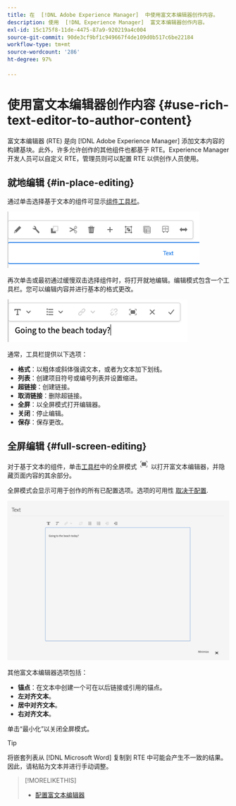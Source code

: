 ```yaml
---
title: 在  [!DNL Adobe Experience Manager]  中使用富文本编辑器创作内容。
description: 使用  [!DNL Experience Manager]  富文本编辑器创作内容。
exl-id: 15c175f8-11de-4475-87a9-920219a4c004
source-git-commit: 90de3cf9bf1c949667f4de109d0b517c6be22184
workflow-type: tm+mt
source-wordcount: '286'
ht-degree: 97%

---
```


# 使用富文本编辑器创作内容 {#use-rich-text-editor-to-author-content}

富文本编辑器 (RTE) 是向 [!DNL Adobe Experience Manager] 添加文本内容的构建基块。此外，许多允许创作的其他组件也都基于 RTE。Experience Manager 开发人员可以自定义 RTE，管理员则可以配置 RTE 以供创作人员使用。

## 就地编辑 {#in-place-editing}

通过单击选择基于文本的组件可显示[组件工具栏](/help/sites-cloud/authoring/fundamentals/editing-content.md#component-toolbar)。

![组件工具栏](/help/sites-cloud/authoring/assets/editing-component-toolbar.png)

再次单击或最初通过缓慢双击选择组件时，将打开就地编辑。编辑模式包含一个工具栏。您可以编辑内容并进行基本的格式更改。

![使用 RTE 就地编辑](/help/sites-cloud/authoring/assets/rte-in-place-editing.png)

通常，工具栏提供以下选项：

* **格式**：以粗体或斜体强调文本，或者为文本加下划线。
* **列表**：创建项目符号或编号列表并设置缩进。
* **超链接**：创建链接。
* **取消链接**：删除超链接。
* **全屏**：以全屏模式打开编辑器。
* **关闭**：停止编辑。
* **保存**：保存更改。

## 全屏编辑 {#full-screen-editing}

对于基于文本的组件，单击[工具栏](/help/sites-cloud/authoring/fundamentals/editing-content.md#component-toolbar)中的全屏模式 ![RTE 全屏按钮](/help/sites-cloud/authoring/assets/editing-full-screen.png) 以打开富文本编辑器，并隐藏页面内容的其余部分。

全屏模式会显示可用于创作的所有已配置选项。选项的可用性 [取决于配置](/help/implementing/developing/extending/rich-text-editor.md).

![全屏模式下的 RTE](/help/sites-cloud/authoring/assets/rte-full-screen.png)

其他富文本编辑器选项包括：

* **锚点**：在文本中创建一个可在以后链接或引用的锚点。
* **左对齐文本**。
* **居中对齐文本**。
* **右对齐文本**。

单击“最小化”以关闭全屏模式。

>[!TIP]
>
>将嵌套列表从 [!DNL Microsoft Word] 复制到 RTE 中可能会产生不一致的结果。因此，请粘贴为文本并进行手动调整。

>[!MORELIKETHIS]
>
>* [配置富文本编辑器](/help/implementing/developing/extending/rich-text-editor.md)

